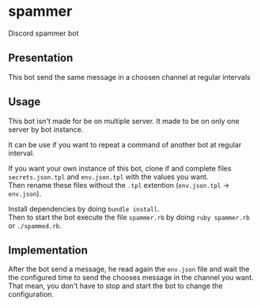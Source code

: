 # spammer
Discord spammer bot

## Presentation

This bot send the same message in a choosen channel at regular intervals

## Usage

This bot isn't made for be on multiple server. It made to be on only one server
by bot instance.

It can be use if you want to repeat a command of another bot at regular
interval.

If you want your own instance of this bot, clone if and complete files
`secrets.json.tpl` and `env.json.tpl` with the values you want.  
Then rename these files without the `.tpl` extention (`env.json.tpl` → `env.json`).

Install dependencies by doing `bundle install`.  
Then to start the bot execute the file `spammer.rb` by doing `ruby spammer.rb`
or `./spammed.rb`.

## Implementation

After the bot send a message, he read again the `env.json` file and wait the
the configured time to send the chooses message in the channel you want.  
That mean, you don't have to stop and start the bot to change the
configuration.
